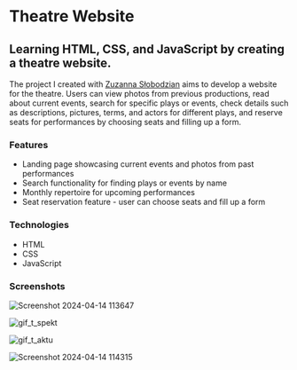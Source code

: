 # Theatre Website

## Learning HTML, CSS, and JavaScript by creating a theatre website.

The project I created with [Zuzanna Słobodzian](https://github.com/ZuzannaSlobodzian) aims to develop a website for the theatre. Users can view photos from previous productions, read about current events, search for specific plays or events, check details such as descriptions, pictures, terms, and actors for different plays, and reserve seats for performances by choosing seats and filling up a form.

### Features
* Landing page showcasing current events and photos from past performances
* Search functionality for finding plays or events by name
* Monthly repertoire for upcoming performances
* Seat reservation feature - user can choose seats and fill up a form

### Technologies
* HTML
* CSS
* JavaScript

### Screenshots
![Screenshot 2024-04-14 113647](https://github.com/ZuzannaSlobodzian/theatre-website/assets/97484679/d74ba5e7-eefe-4705-b32a-5a5a7ba7341b)

![gif_t_spekt](https://github.com/ZuzannaSlobodzian/theatre-website/assets/97484679/b029c245-27d4-41a6-958d-1b34660d8360) 

![gif_t_aktu](https://github.com/ZuzannaSlobodzian/theatre-website/assets/97484679/e94914b4-028f-4c71-baec-6d89cc4eaa7d)

![Screenshot 2024-04-14 114315](https://github.com/ZuzannaSlobodzian/theatre-website/assets/97484679/1b41dd26-bbbc-4aa9-b6a8-68f7835db8c5)
